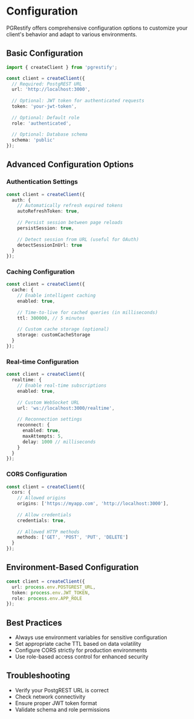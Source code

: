 # Configuration

PGRestify offers comprehensive configuration options to customize your client's behavior and adapt to various environments.

## Basic Configuration

```typescript
import { createClient } from 'pgrestify';

const client = createClient({
  // Required: PostgREST URL
  url: 'http://localhost:3000',
  
  // Optional: JWT token for authenticated requests
  token: 'your-jwt-token',
  
  // Optional: Default role
  role: 'authenticated',
  
  // Optional: Database schema
  schema: 'public'
});
```

## Advanced Configuration Options

### Authentication Settings

```typescript
const client = createClient({
  auth: {
    // Automatically refresh expired tokens
    autoRefreshToken: true,
    
    // Persist session between page reloads
    persistSession: true,
    
    // Detect session from URL (useful for OAuth)
    detectSessionInUrl: true
  }
});
```

### Caching Configuration

```typescript
const client = createClient({
  cache: {
    // Enable intelligent caching
    enabled: true,
    
    // Time-to-live for cached queries (in milliseconds)
    ttl: 300000, // 5 minutes
    
    // Custom cache storage (optional)
    storage: customCacheStorage
  }
});
```

### Real-time Configuration

```typescript
const client = createClient({
  realtime: {
    // Enable real-time subscriptions
    enabled: true,
    
    // Custom WebSocket URL
    url: 'ws://localhost:3000/realtime',
    
    // Reconnection settings
    reconnect: {
      enabled: true,
      maxAttempts: 5,
      delay: 1000 // milliseconds
    }
  }
});
```

### CORS Configuration

```typescript
const client = createClient({
  cors: {
    // Allowed origins
    origins: ['https://myapp.com', 'http://localhost:3000'],
    
    // Allow credentials
    credentials: true,
    
    // Allowed HTTP methods
    methods: ['GET', 'POST', 'PUT', 'DELETE']
  }
});
```

## Environment-Based Configuration

```typescript
const client = createClient({
  url: process.env.POSTGREST_URL,
  token: process.env.JWT_TOKEN,
  role: process.env.APP_ROLE
});
```

## Best Practices

- Always use environment variables for sensitive configuration
- Set appropriate cache TTL based on data volatility
- Configure CORS strictly for production environments
- Use role-based access control for enhanced security

## Troubleshooting

- Verify your PostgREST URL is correct
- Check network connectivity
- Ensure proper JWT token format
- Validate schema and role permissions